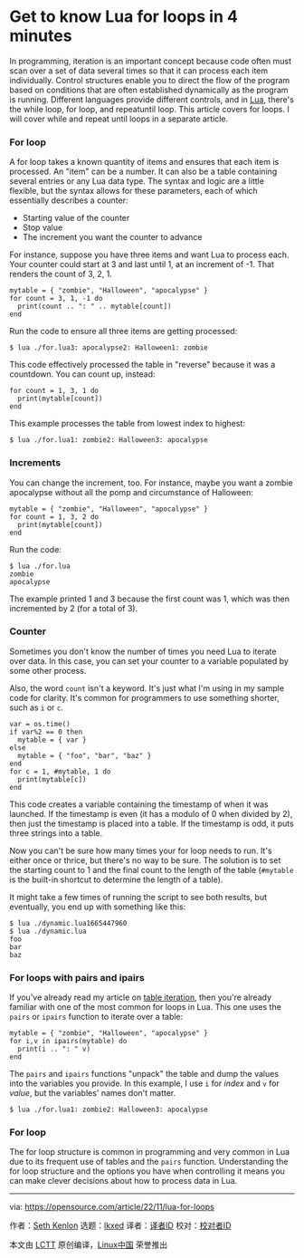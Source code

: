 [#]: subject: "Get to know Lua for loops in 4 minutes"
[#]: via: "https://opensource.com/article/22/11/lua-for-loops"
[#]: author: "Seth Kenlon https://opensource.com/users/seth"
[#]: collector: "lkxed"
[#]: translator: " "
[#]: reviewer: " "
[#]: publisher: " "
[#]: url: " "

Get to know Lua for loops in 4 minutes
======

In programming, iteration is an important concept because code often must scan over a set of data several times so that it can process each item individually. Control structures enable you to direct the flow of the program based on conditions that are often established dynamically as the program is running. Different languages provide different controls, and in [Lua][1], there's the while loop, for loop, and repeatuntil loop. This article covers for loops. I will cover while and repeat until loops in a separate article.

### For loop

A for loop takes a known quantity of items and ensures that each item is processed. An "item" can be a number. It can also be a table containing several entries or any Lua data type. The syntax and logic are a little flexible, but the syntax allows for these parameters, each of which essentially describes a counter:

- Starting value of the counter
- Stop value
- The increment you want the counter to advance

For instance, suppose you have three items and want Lua to process each. Your counter could start at 3 and last until 1, at an increment of -1. That renders the count of 3, 2, 1.

```
mytable = { "zombie", "Halloween", "apocalypse" }
for count = 3, 1, -1 do
  print(count .. ": " .. mytable[count])
end
```

Run the code to ensure all three items are getting processed:

```
$ lua ./for.lua3: apocalypse2: Halloween1: zombie
```

This code effectively processed the table in "reverse" because it was a countdown. You can count up, instead:

```
for count = 1, 3, 1 do
  print(mytable[count])
end
```

This example processes the table from lowest index to highest:

```
$ lua ./for.lua1: zombie2: Halloween3: apocalypse
```

### Increments

You can change the increment, too. For instance, maybe you want a zombie apocalypse without all the pomp and circumstance of Halloween:

```
mytable = { "zombie", "Halloween", "apocalypse" }
for count = 1, 3, 2 do
  print(mytable[count])
end
```

Run the code:

```
$ lua ./for.lua
zombie
apocalypse
```

The example printed 1 and 3 because the first count was 1, which was then incremented by 2 (for a total of 3).

### Counter

Sometimes you don't know the number of times you need Lua to iterate over data. In this case, you can set your counter to a variable populated by some other process.

Also, the word `count` isn't a keyword. It's just what I'm using in my sample code for clarity. It's common for programmers to use something shorter, such as `i` or `c`.

```
var = os.time()
if var%2 == 0 then
  mytable = { var }
else
  mytable = { "foo", "bar", "baz" }
end
for c = 1, #mytable, 1 do
  print(mytable[c])
end
```

This code creates a variable containing the timestamp of when it was launched. If the timestamp is even (it has a modulo of 0 when divided by 2), then just the timestamp is placed into a table. If the timestamp is odd, it puts three strings into a table.

Now you can't be sure how many times your for loop needs to run. It's either once or thrice, but there's no way to be sure. The solution is to set the starting count to 1 and the final count to the length of the table (`#mytable` is the built-in shortcut to determine the length of a table).

It might take a few times of running the script to see both results, but eventually, you end up with something like this:

```
$ lua ./dynamic.lua1665447960
$ lua ./dynamic.lua
foo
bar
baz
```

### For loops with pairs and ipairs

If you've already read my article on [table iteration][2], then you're already familiar with one of the most common for loops in Lua. This one uses the `pairs` or `ipairs` function to iterate over a table:

```
mytable = { "zombie", "Halloween", "apocalypse" }
for i,v in ipairs(mytable) do
  print(i .. ": " v)
end
```

The `pairs` and `ipairs` functions "unpack" the table and dump the values into the variables you provide. In this example, I use `i` for _index_ and `v` for _value_, but the variables' names don't matter.

```
$ lua ./for.lua1: zombie2: Halloween3: apocalypse
```

### For loop

The for loop structure is common in programming and very common in Lua due to its frequent use of tables and the `pairs` function. Understanding the for loop structure and the options you have when controlling it means you can make clever decisions about how to process data in Lua.

--------------------------------------------------------------------------------

via: https://opensource.com/article/22/11/lua-for-loops

作者：[Seth Kenlon][a]
选题：[lkxed][b]
译者：[译者ID](https://github.com/译者ID)
校对：[校对者ID](https://github.com/校对者ID)

本文由 [LCTT](https://github.com/LCTT/TranslateProject) 原创编译，[Linux中国](https://linux.cn/) 荣誉推出

[a]: https://opensource.com/users/seth
[b]: https://github.com/lkxed
[1]: https://opensource.com/article/22/11/lua-worth-learning
[2]: https://opensource.com/article/22/11/iterate-over-tables-lua
